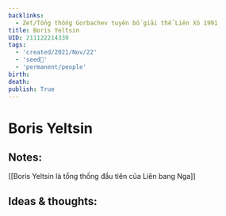 ```yaml
---
backlinks:
  - Zet/Tổng thống Gorbachev tuyên bố giải thể Liên Xô 1991
title: Boris Yeltsin
UID: 211122214339
tags:
  - 'created/2021/Nov/22'
  - 'seed🥜'
  - 'permanent/people'
birth:
death:
publish: True
---
```

# Boris Yeltsin

## Notes:
[[Boris Yeltsin là tổng thống đầu tiên của Liên bang Nga]]

## Ideas & thoughts:
